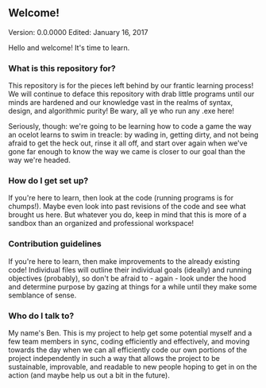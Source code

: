 ## Welcome! ##
Version: 0.0.0000
Edited: January 16, 2017

Hello and welcome! It's time to learn.

### What is this repository for? ###

This repository is for the pieces left behind by our frantic learning process! We 
will continue to deface this repository with drab little programs until our minds 
are hardened and our knowledge vast in the realms of syntax, design, and algorithmic 
purity! Be wary, all ye who run any .exe here!

Seriously, though: we're going to be learning how to code a game the way an ocelot 
learns to swim in treacle: by wading in, getting dirty, and not being afraid to get 
the heck out, rinse it all off, and start over again when we've gone far enough to
know the way we came is closer to our goal than the way we're headed.

### How do I get set up? ###

If you're here to learn, then look at the code (running programs is for chumps!). 
Maybe even look into past revisions of the code and see what brought us here. But
whatever you do, keep in mind that this is more of a sandbox than an organized and
professional workspace!

### Contribution guidelines ###

If you're here to learn, then make improvements to the already existing code!
Individual files will outline their individual goals (ideally) and running objectives
(probably), so don't be afraid to - again - look under the hood and determine purpose 
by gazing at things for a while until they make some semblance of sense. 

### Who do I talk to? ###

My name's Ben. This is my project to help get some potential myself and a few team
members in sync, coding efficiently and effectively, and moving towards the day when 
we can all efficiently code our own portions of the project independently in such a
way that allows the project to be sustainable, improvable, and readable to new people
hoping to get in on the action (and maybe help us out a bit in the future).